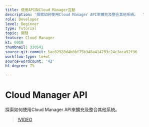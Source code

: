```yaml
---
title: 使用API與Cloud Manager互動
description: '探索如何使用Cloud Manager API來擴充及整合其他系統。  '
role: Developer
level: Beginner
type: Tutorial
topic: 開發
feature: Cloud Manager
kt: 6918
thumbnail: 330541
source-git-commit: 5ac82928d4b0bf75b348a414793c24c3aca92f36
workflow-type: tm+mt
source-wordcount: '42'
ht-degree: 7%

---
```



# Cloud Manager API

探索如何使用Cloud Manager API來擴充及整合其他系統。

>[!VIDEO](https://video.tv.adobe.com/v/330541/?quality=12&learn=on)